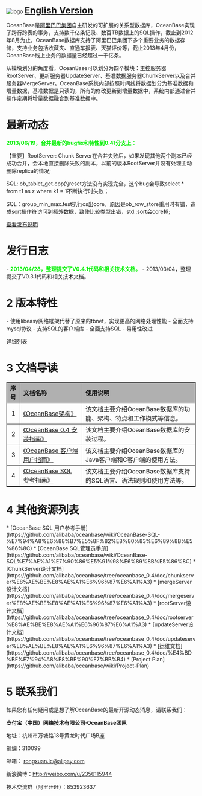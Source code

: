 ![logo](https://raw.github.com/alibaba/oceanbase/oceanbase_0.3/doc/%E5%9B%BE%E7%89%87%E5%A4%B9/logo.jpg)
<font size=5><b>[English Version](https://github.com/alibaba/oceanbase/wiki/Oceanbase)</b></font>

OceanBase是[阿里巴巴集团](http://page.china.alibaba.com/shtml/about/ali_group1.shtml)自主研发的可扩展的关系型数据库，OceanBase实现了跨行跨表的事务，支持数千亿条记录、数百TB数据上的SQL操作，截止到2012年8月为止，OceanBase数据库支持了阿里巴巴集团下多个重要业务的数据存储，支持业务包括收藏夹、直通车报表、天猫评价等，截止2013年4月份，OceanBase线上业务的数据量已经超过一千亿条。

从模块划分的角度看，OceanBase可以划分为四个模块：主控服务器RootServer、更新服务器UpdateServer、基准数据服务器ChunkServer以及合并服务器MergeServer。OceanBase系统内部按照时间线将数据划分为基准数据和增量数据，基准数据是只读的，所有的修改更新到增量数据中，系统内部通过合并操作定期将增量数据融合到基准数据中。

<h1>最新动态</h1>
<font color=“#F00”><b>2013/06/19，合并最新的bugfix和特性到0.41分支上：</b> </font>

【重要】RootServer: Chunk Server在合并失败后，如果发现其他两个副本已经成功合并，会本地直接删除失败的副本，以前的版本RootServer并没有处理主动删除replica的情况;

SQL: ob_tablet_get.cpp的reset方法没有实现完全，这个bug会导致select * from t1 as z where k1 = 1不断执行时失败；

SQL：group_min_max.test执行cs出core，原因是ob_row_store重用时有错，造成sort操作符访问到额外数据，致使比较类型出错，std::sort会core掉; 

[查看发布说明](https://github.com/alibaba/oceanbase/wiki/OceanBase-0.4.1-1209%E5%8F%91%E5%B8%83%E8%AF%B4%E6%98%8E)

<h1>发行日志</h1>
- <font color=“#F00”><b>2013/04/28，整理提交了V0.4.1代码和相关技术文档。</b> </font>
- 2013/03/04，整理提交了V0.3.1代码和相关技术文档。

<h1>2 版本特性</h1>
- 使用libeasy网络框架代替了原来的tbnet，实现更高的网络处理性能
- 全面支持mysql协议
- 支持SQL的客户端库
- 全面支持SQL
- 易用性改进

[详细列表](https://github.com/alibaba/oceanbase/wiki/OceanBase-0.4-%E7%89%88%E6%9C%AC%E7%89%B9%E6%80%A7) 

<h1>3 文档导读</h1>
<table width="100%"  border="1" frame="all" rules="all">
  <tr>
    <td width=7% bgcolor="B0B0B0"><b>序号</b></div></td>
    <td width=33% bgcolor="B0B0B0"><b>文档名称</b></td>
    <td width=60% bgcolor="B0B0B0"><b>使用说明</b></td>
  </tr>
  <tr>
    <td width="7%"><div align="center">1</div></td>
    <td width="33%"><a href="https://github.com/alibaba/oceanbase/wiki/OceanBase%E6%9E%B6%E6%9E%84%E4%BB%8B%E7%BB%8D" target="_blank">《OceanBase架构》</a></td>
    <td width="60%">该文档主要介绍OceanBase数据库的功能、架构、特点和工作模式等信息。</td>
  </tr>
  <tr>
    <td width="7%"><div align="center">2</div></td>
    <td width="33%"><a href="/alibaba/oceanbase/wiki/OceanBase-0.4-%E5%AE%89%E8%A3%85%E6%8C%87%E5%8D%97" target="_blank">《OceanBase 0.4 安装指南》</a></td>
    <td width="60%">该文档主要介绍OceanBase数据库的安装过程。</td>
  </tr>
  <tr>
    <td width="7%"><div align="center">3</div></td>
    <td width="33%"><a href="/alibaba/oceanbase/wiki/OceanBase%E5%AE%A2%E6%88%B7%E7%AB%AF-%E7%94%A8%E6%88%B7%E6%8C%87%E5%8D%97" target="_blank">《OceanBase 客户端 用户指南》</a></td>
    <td width="60%">该文档主要介绍OceanBase数据库的Java客户端和C客户端的使用方法。</td>
  </tr>
  <tr>
    <td width="7%"><div align="center">4</div></td>
    <td width="33%"><a href="https://github.com/alibaba/oceanbase/wiki/OceanBase-SQL-%E5%8F%82%E8%80%83%E6%8C%87%E5%8D%97" target="_blank">《OceanBase SQL 参考指南》</a></td>
    <td width="60%">该文档主要介绍OceanBase数据库支持的SQL语言、语法规则和使用方法等。</td>
  </tr>
</table>

<h1>4 其他资源列表</h1>
* [OceanBase SQL 用户参考手册](https://github.com/alibaba/oceanbase/wiki/OceanBase-SQL-%E7%94%A8%E6%88%B7%E5%8F%82%E8%80%83%E6%89%8B%E5%86%8C)
* [OceanBase SQL管理员手册](https://github.com/alibaba/oceanbase/wiki/OceanBase-SQL%E7%AE%A1%E7%90%86%E5%91%98%E6%89%8B%E5%86%8C)
* [ChunkServer设计文档](https://github.com/alibaba/oceanbase/tree/oceanbase_0.4/doc/chunkserver%E8%AE%BE%E8%AE%A1%E6%96%87%E6%A1%A3)
* [mergeServer设计文档](https://github.com/alibaba/oceanbase/tree/oceanbase_0.4/doc/mergeserver%E8%AE%BE%E8%AE%A1%E6%96%87%E6%A1%A3)
* [rootServer设计文档](https://github.com/alibaba/oceanbase/tree/oceanbase_0.4/doc/rootserver%E8%AE%BE%E8%AE%A1%E6%96%87%E6%A1%A3)
* [updateServer设计文档](https://github.com/alibaba/oceanbase/tree/oceanbase_0.4/doc/updateserver%E8%AE%BE%E8%AE%A1%E6%96%87%E6%A1%A3)
* [运维文档](https://github.com/alibaba/oceanbase/tree/oceanbase_0.4/doc/%E4%BD%BF%E7%94%A8%E8%BF%90%E7%BB%B4)
* [Project Plan](https://github.com/alibaba/oceanbase/wiki/Project-Plan) 

<h1>5 联系我们</h1>
 <p align="left">如果您有任何疑问或是想了解OceanBase的最新开源动态消息，请联系我们：</p>
  <p align="left"><b>支付宝（中国）网络技术有限公司·OceanBase团队</b></p>
  <p align="left">地址：杭州市万塘路18号黄龙时代广场B座</p>
  <p align="left">邮编：310099</p>
  <p align="left">邮箱： <a href="mailto:rongxuan.lc@alipay.com">rongxuan.lc@alipay.com</a></p>
  <p align="left"> 新浪微博：<a href="http://weibo.com/u/2356115944">http://weibo.com/u/2356115944</a></p>
  <p align="left">技术交流群（阿里旺旺）：853923637</p>
